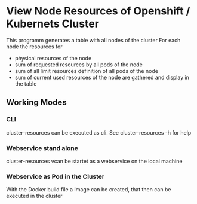# View Node Resources of Openshift / Kubernets Cluster
This programm generates a table with all nodes of the cluster
For each node the resources for
- physical resources of the node
- sum of requested resources by all pods of the node
- sum of all limit resources definition of all pods of the node
- sum of current used resources of the node
  are gathered and display in the table

## Working Modes
### CLI

cluster-resources can be executed as cli. See cluster-resources -h for help

### Webservice stand alone
cluster-resources vcan be startet as a webservice on the local machine

### Webservice as Pod in the Cluster
With the Docker build file a Image can be created, that then can be executed in the cluster
